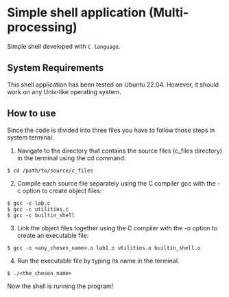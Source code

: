 # Simple shell application (Multi-processing)
Simple shell developed with `C language`. 
## System Requirements
This shell application has been tested on Ubuntu 22.04. However, it should work on any Unix-like operating system.
## How to use
Since the code is divided into three files you have to follow those steps in system terminal:
1. Navigate to the directory that contains the source files (c_files directory) in the terminal using the cd command:
```
$ cd /path/to/source/c_files
```
2. Compile each source file separately using the C compiler gcc with the -c option to create object files:
```
$ gcc -c lab.c
$ gcc -c utilities.c
$ gcc -c builtin_shell
```
3. Link the object files together using the C compiler with the -o option to create an executable file:
```
$ gcc -o <any_chosen_name>.o lab1.o utilities.o builtin_shell.o
```  
4. Run the executable file by typing its name in the terminal. 
```
$ ./<the_chosen_name>
```
Now the shell is running the program!
